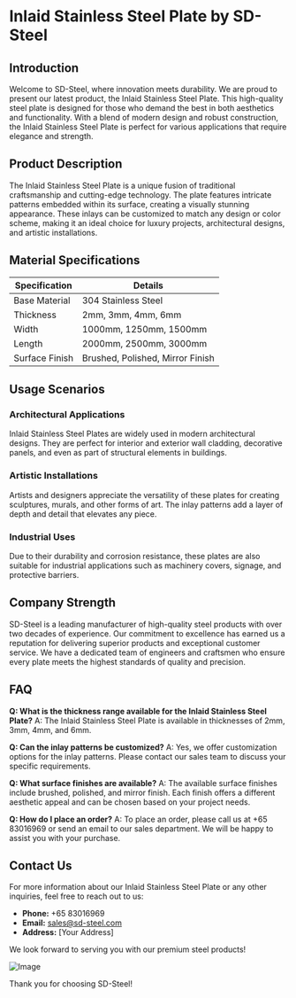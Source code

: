# Inlaid Stainless Steel Plate by SD-Steel

## Introduction

Welcome to SD-Steel, where innovation meets durability. We are proud to present our latest product, the Inlaid Stainless Steel Plate. This high-quality steel plate is designed for those who demand the best in both aesthetics and functionality. With a blend of modern design and robust construction, the Inlaid Stainless Steel Plate is perfect for various applications that require elegance and strength.

## Product Description

The Inlaid Stainless Steel Plate is a unique fusion of traditional craftsmanship and cutting-edge technology. The plate features intricate patterns embedded within its surface, creating a visually stunning appearance. These inlays can be customized to match any design or color scheme, making it an ideal choice for luxury projects, architectural designs, and artistic installations.

## Material Specifications

| Specification | Details |
|---------------|---------|
| Base Material  | 304 Stainless Steel |
| Thickness     | 2mm, 3mm, 4mm, 6mm |
| Width         | 1000mm, 1250mm, 1500mm |
| Length        | 2000mm, 2500mm, 3000mm |
| Surface Finish| Brushed, Polished, Mirror Finish |

## Usage Scenarios

### Architectural Applications
Inlaid Stainless Steel Plates are widely used in modern architectural designs. They are perfect for interior and exterior wall cladding, decorative panels, and even as part of structural elements in buildings.

### Artistic Installations
Artists and designers appreciate the versatility of these plates for creating sculptures, murals, and other forms of art. The inlay patterns add a layer of depth and detail that elevates any piece.

### Industrial Uses
Due to their durability and corrosion resistance, these plates are also suitable for industrial applications such as machinery covers, signage, and protective barriers.

## Company Strength

SD-Steel is a leading manufacturer of high-quality steel products with over two decades of experience. Our commitment to excellence has earned us a reputation for delivering superior products and exceptional customer service. We have a dedicated team of engineers and craftsmen who ensure every plate meets the highest standards of quality and precision.

## FAQ

**Q: What is the thickness range available for the Inlaid Stainless Steel Plate?**
A: The Inlaid Stainless Steel Plate is available in thicknesses of 2mm, 3mm, 4mm, and 6mm.

**Q: Can the inlay patterns be customized?**
A: Yes, we offer customization options for the inlay patterns. Please contact our sales team to discuss your specific requirements.

**Q: What surface finishes are available?**
A: The available surface finishes include brushed, polished, and mirror finish. Each finish offers a different aesthetic appeal and can be chosen based on your project needs.

**Q: How do I place an order?**
A: To place an order, please call us at +65 83016969 or send an email to our sales department. We will be happy to assist you with your purchase.

## Contact Us

For more information about our Inlaid Stainless Steel Plate or any other inquiries, feel free to reach out to us:

- **Phone:** +65 83016969
- **Email:** sales@sd-steel.com
- **Address:** [Your Address]

We look forward to serving you with our premium steel products!

![Image](https://github.com/user-attachments/assets/2567258e-e124-4816-932d-1809bd27ef0b)

Thank you for choosing SD-Steel!
